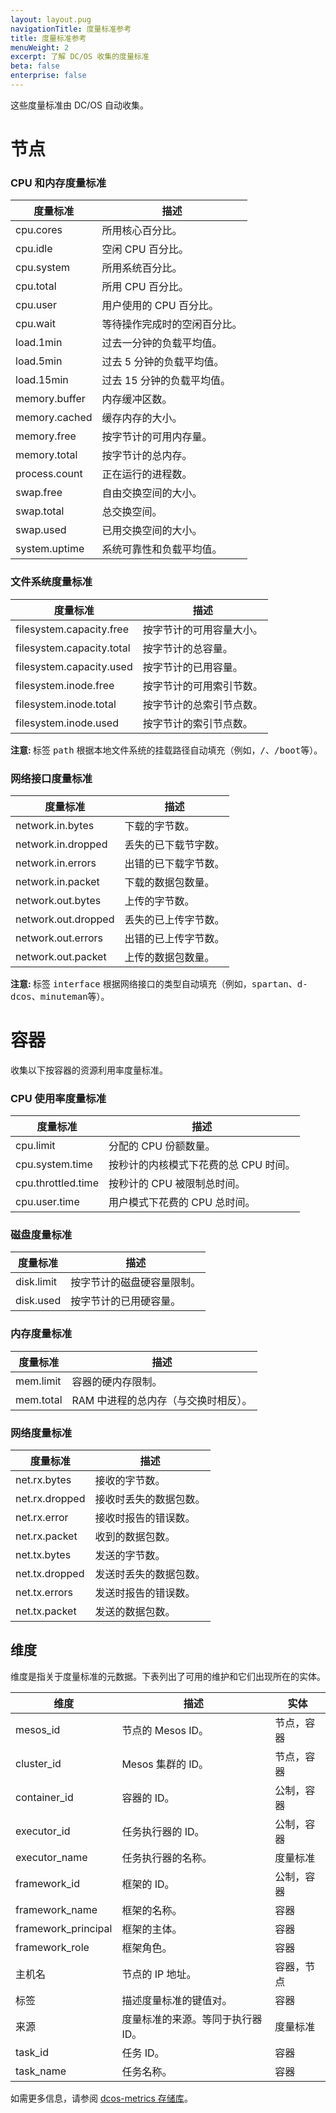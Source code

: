 ```yaml
---
layout: layout.pug
navigationTitle: 度量标准参考
title: 度量标准参考
menuWeight: 2
excerpt: 了解 DC/OS 收集的度量标准
beta: false
enterprise: false
---
```



这些度量标准由 DC/OS 自动收集。

# 节点

### CPU 和内存度量标准

| 度量标准 | 描述 |
|-------------------|------------------------------|
| cpu.cores | 所用核心百分比。|
| cpu.idle | 空闲 CPU 百分比。|
| cpu.system | 所用系统百分比。|
| cpu.total | 所用 CPU 百分比。|
| cpu.user | 用户使用的 CPU 百分比。|
| cpu.wait | 等待操作完成时的空闲百分比。|
| load.1min | 过去一分钟的负载平均值。|
| load.5min | 过去 5 分钟的负载平均值。|
| load.15min | 过去 15 分钟的负载平均值。|
| memory.buffer | 内存缓冲区数。|
| memory.cached | 缓存内存的大小。|
| memory.free | 按字节计的可用内存量。|
| memory.total | 按字节计的总内存。|
| process.count | 正在运行的进程数。|
| swap.free | 自由交换空间的大小。|
| swap.total | 总交换空间。|
| swap.used | 已用交换空间的大小。|
| system.uptime | 系统可靠性和负载平均值。|

### 文件系统度量标准

| 度量标准 | 描述 |
|-------------------|------------------------------|
| filesystem.capacity.free | 按字节计的可用容量大小。|
| filesystem.capacity.total | 按字节计的总容量。|
| filesystem.capacity.used | 按字节计的已用容量。|
| filesystem.inode.free | 按字节计的可用索引节数。|
| filesystem.inode.total | 按字节计的总索引节点数。|
| filesystem.inode.used | 按字节计的索引节点数。|

<p class="message--note"><strong>注意: </strong> 标签 <tt>path</tt> 根据本地文件系统的挂载路径自动填充（例如，<tt>/</tt>、<tt>/boot</tt>等）。</p>

### 网络接口度量标准

| 度量标准 | 描述 |
|-------------------|------------------------------|
| network.in.bytes | 下载的字节数。|
| network.in.dropped | 丢失的已下载节字数。|
| network.in.errors | 出错的已下载字节数。|
| network.in.packet | 下载的数据包数量。|
| network.out.bytes | 上传的字节数。|
| network.out.dropped | 丢失的已上传字节数。|
| network.out.errors | 出错的已上传字节数。|
| network.out.packet | 上传的数据包数量。|

<p class="message--note"><strong>注意: </strong> 标签 <tt>interface</tt> 根据网络接口的类型自动填充（例如，<tt>spartan</tt>、<tt>d-dcos</tt>、<tt>minuteman</tt>等）。</p>

# 容器

收集以下按容器的资源利用率度量标准。

### CPU 使用率度量标准
   

| 度量标准 | 描述 |
|-------------------|------------------------------|
| cpu.limit | 分配的 CPU 份额数量。|
| cpu.system.time | 按秒计的内核模式下花费的总 CPU 时间。|
| cpu.throttled.time | 按秒计的 CPU 被限制总时间。|
| cpu.user.time | 用户模式下花费的 CPU 总时间。|

### 磁盘度量标准

| 度量标准 | 描述 |
|-------------------|------------------------------|
| disk.limit | 按字节计的磁盘硬容量限制。|
| disk.used | 按字节计的已用硬容量。|

### 内存度量标准
   

| 度量标准 | 描述 |
|-------------------|------------------------------|
| mem.limit | 容器的硬内存限制。|
| mem.total | RAM 中进程的总内存（与交换时相反）。| 

### 网络度量标准
   

| 度量标准 | 描述 |
|-------------------|------------------------------|
| net.rx.bytes | 接收的字节数。|
| net.rx.dropped | 接收时丢失的数据包数。|
| net.rx.error | 接收时报告的错误数。|
| net.rx.packet | 收到的数据包数。|
| net.tx.bytes | 发送的字节数。|
| net.tx.dropped | 发送时丢失的数据包数。|
| net.tx.errors | 发送时报告的错误数。|
| net.tx.packet | 发送的数据包数。|


## 维度

维度是指关于度量标准的元数据。下表列出了可用的维护和它们出现所在的实体。

| 维度 | 描述 | 实体 |
|-----------|-------------|--------|
| mesos_id | 节点的 Mesos ID。| 节点，容器 |
| cluster_id | Mesos 集群的 ID。| 节点，容器 |
| container_id | 容器的 ID。| 公制，容器 |
| executor_id | 任务执行器的 ID。| 公制，容器 |
| executor_name | 任务执行器的名称。| 度量标准 |
| framework_id | 框架的 ID。| 公制，容器 |
| framework_name | 框架的名称。| 容器 |
| framework_principal | 框架的主体。| 容器 |
| framework_role | 框架角色。| 容器 |
| 主机名 | 节点的 IP 地址。| 容器，节点 |
| 标签 | 描述度量标准的键值对。| 容器 |
| 来源 | 度量标准的来源。等同于执行器 ID。| 度量标准 |
| task_id | 任务 ID。| 容器 |
| task_name | 任务名称。| 容器 |


如需更多信息，请参阅 [dcos-metrics 存储库](https://github.com/dcos/dcos-metrics)。
